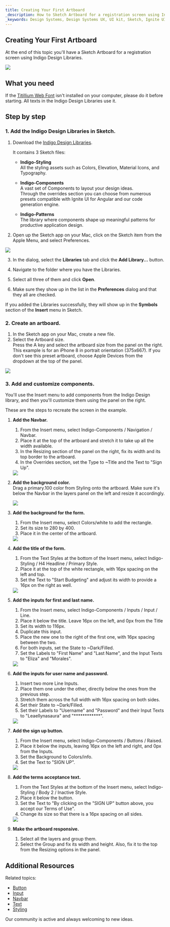 ```yaml
---
title: Creating Your First Artboard
_description: How to Sketch Artboard for a registration screen using Indigo Design Libraries.
_keywords: Design Systems, Design Systems UX, UI kit, Sketch, Ignite UI for Angular, Sketch to Angular, Sketch to Angular, Angular, Angular Design System, Export code from Sketch, Design Kits for Angular, Sketch HTML, Sketch to HTML, Sketch UI kits
---
```


## Creating Your First Artboard

At the end of this topic you'll have a Sketch Artboard for a registration screen using Indigo Design Libraries.

<div class="divider--half"></div>
<img src="images/getting-started7.png" srcset="images/getting-started7@2x.png 2x" />
<div class="divider--half"></div>
<div class="divider--half"></div>
<div class="divider--half"></div>
<div class="divider--half"></div>
<div class="divider--half"></div>

## What you need

If the [Titillium Web Font][1] isn't installed on your computer, please do it before starting. All texts in the Indigo Design Libraries use it.

## Step by step

### 1. Add the Indigo Design Libraries in Sketch.

1.  Download the [Indigo Design Libraries](https://cloud.indigo.design/home).

    It contains 3 Sketch files:

    - **Indigo-Styling**  
      All the styling assets such as Colors, Elevation, Material Icons, and Typography.

    - **Indigo-Components**  
      A vast set of Components to layout your design ideas.  
      Through the overrides section you can choose from numerous presets compatible with Ignite UI for Angular and our code generation engine.

    - **Indigo-Patterns**  
      The library where components shape up meaningful patterns for productive application design.

2.  Open up the Sketch app on your Mac, click on the Sketch item from the Apple Menu, and select Preferences.

  <div class="divider--half"></div>
  <img src="images/Creating_An_Artboard_2.png" srcset="images/Creating_An_Artboard_2@2x.png 2x" />
  <div class="divider--half"></div>
  <div class="divider--half"></div>
  <div class="divider--half"></div>
  <div class="divider--half"></div>
  <div class="divider--half"></div>

3.  In the dialog, select the **Libraries** tab and click the **Add Library...** button.

4.  Navigate to the folder where you have the Libraries.

5.  Select all three of them and click **Open**.

6.  Make sure they show up in the list in the **Preferences** dialog and that they all are checked.

If you added the Libraries successfully, they will show up in the **Symbols** section of the **Insert** menu in Sketch.

### 2. Create an artboard.

1.  In the Sketch app on your Mac, create a new file.
2.  Select the Artboard size.  
    Press the A key and select the artboard size from the panel on the right.  
    This example is for an iPhone 8 in portrait orientation (375x667). If you don't see this preset artboard, choose Apple Devices from the dropdown at the top of the panel.

  <div class="divider--half"></div>
  <img src="images/getting-started-artboard.png" />
  <div class="divider--half"></div>
  <div class="divider--half"></div>
  <div class="divider--half"></div>
  <div class="divider--half"></div>
  <div class="divider--half"></div>

### 3. Add and customize components.

You'll use the Insert menu to add components from the Indigo Design library, and then you'll customize them using the panel on the right.

These are the steps to recreate the screen in the example.

1.  **Add the Navbar.**

    1.  From the Insert menu, select Indigo-Components / Navigation / Navbar.
    2.  Place it at the top of the artboard and stretch it to take up all the width available.
    3.  In the Resizing section of the panel on the right, fix its width and its top border to the artboard.
    4.  In the Overrides section, set the Type to ~Title and the Text to "Sign Up".

    <div class="divider--half"></div>
    <img src="images/getting-started0.png" srcset="images/getting-started0@2x.png 2x" />
    <div class="divider--half"></div>
    <div class="divider--half"></div>
    <div class="divider--half"></div>
    <div class="divider--half"></div>
    <div class="divider--half"></div>

2.  **Add the background color.**  
     Drag a primary.100 color from Styling onto the artboard. Make sure it's below the Navbar in the layers panel on the left and resize it accordingly.

    <div class="divider--half"></div>
    <img src="images/getting-started1.png" srcset="images/getting-started1@2x.png 2x" />
    <div class="divider--half"></div>
    <div class="divider--half"></div>
    <div class="divider--half"></div>
    <div class="divider--half"></div>
    <div class="divider--half"></div>

3.  **Add the background for the form.**

    1.  From the Insert menu, select Colors/white to add the rectangle.
    2.  Set its size to 280 by 400.
    3.  Place it in the center of the artboard.

    <div class="divider--half"></div>
    <img src="images/getting-started2.png" srcset="images/getting-started2@2x.png 2x" />
    <div class="divider--half"></div>
    <div class="divider--half"></div>
    <div class="divider--half"></div>
    <div class="divider--half"></div>
    <div class="divider--half"></div>

4.  **Add the title of the form.**

    1.  From the Text Styles at the bottom of the Insert menu, select Indigo-Styling / H4 Headline / Primary Style.
    2.  Place it at the top of the white rectangle, with 16px spacing on the left and top.
    3.  Set the Text to "Start Budgeting" and adjust its width to provide a 16px on the right as well.

    <div class="divider--half"></div>
    <img src="images/getting-started3.png" srcset="images/getting-started3@2x.png 2x" />
    <div class="divider--half"></div>
    <div class="divider--half"></div>
    <div class="divider--half"></div>
    <div class="divider--half"></div>
    <div class="divider--half"></div>

5.  **Add the inputs for first and last name.**

    1.  From the Insert menu, select Indigo-Components / Inputs / Input / Line.
    2.  Place it below the title. Leave 16px on the left, and 0px from the Title
    3.  Set its width to 116px.
    4.  Duplicate this input.
    5.  Place the new one to the right of the first one, with 16px spacing between the two.
    6.  For both inputs, set the State to ~Dark/Filled.
    7.  Set the Labels to "First Name" and "Last Name", and the Input Texts to "Eliza" and "Morales".

    <div class="divider--half"></div>
    <img src="images/getting-started4.png" srcset="images/getting-started4@2x.png 2x" />
    <div class="divider--half"></div>
    <div class="divider--half"></div>
    <div class="divider--half"></div>
    <div class="divider--half"></div>
    <div class="divider--half"></div>

6.  **Add the inputs for user name and password.**

    1.  Insert two more Line Inputs.
    2.  Place them one under the other, directly below the ones from the previous step.
    3.  Stretch them across the full width with 16px spacing on both sides.
    4.  Set their State to ~Dark/Filled.
    5.  Set their Labels to "Username" and "Password" and their Input Texts to "Leaellynasaura" and "\*\*\*\*\*\*\*\*\*\*\*\*".

    <div class="divider--half"></div>
    <img src="images/getting-started5.png" srcset="images/getting-started5@2x.png 2x" />
    <div class="divider--half"></div>
    <div class="divider--half"></div>
    <div class="divider--half"></div>
    <div class="divider--half"></div>
    <div class="divider--half"></div>

7.  **Add the sign up button.**

    1.  From the Insert menu, select Indigo-Components / Buttons / Raised.
    2.  Place it below the inputs, leaving 16px on the left and right, and 0px from the Inputs.
    3.  Set the Background to Colors/info.
    4.  Set the Text to "SIGN UP".

    <div class="divider--half"></div>
    <img src="images/getting-started6.png" srcset="images/getting-started6@2x.png 2x" />
    <div class="divider--half"></div>
    <div class="divider--half"></div>
    <div class="divider--half"></div>
    <div class="divider--half"></div>
    <div class="divider--half"></div>

8.  **Add the terms acceptance text.**

    1.  From the Text Styles at the bottom of the Insert menu, select Indigo-Styling / Body 2 / Inactive Style.
    2.  Place it below the button.
    3.  Set the Text to "By clicking on the "SIGN UP" button above, you accept our Terms of Use".
    4.  Change its size so that there is a 16px spacing on all sides.

    <div class="divider--half"></div>
    <img src="images/getting-started7.png" srcset="images/getting-started7@2x.png 2x" />
    <div class="divider--half"></div>
    <div class="divider--half"></div>
    <div class="divider--half"></div>
    <div class="divider--half"></div>
    <div class="divider--half"></div>

9.  **Make the artboard responsive.**
    1.  Select all the layers and group them.
    2.  Select the Group and fix its width and height. Also, fix it to the top from the Resizing options in the panel.

## Additional Resources

Related topics:

- [Button](components/button.md)
- [Input](components/input.md)
- [Navbar](components/navbar.md)
- [Text](components/text.md)
- [Styling](style/styling-overview.md)
  <div class="divider--half"></div>

Our community is active and always welcoming to new ideas.



[a-1]: #1-add-the-indigo-design-libraries-in-sketch
[a-2]: #2-create-an-artboard
[a-3]: #3-add-and-customize-components
[1]: https://fonts.google.com/specimen/Titillium+Web
